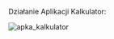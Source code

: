 Działanie Aplikacji Kalkulator:

![apka_kalkulator](https://github.com/user-attachments/assets/d1b04d11-af41-40ce-85ac-917cf74ffbdb)
